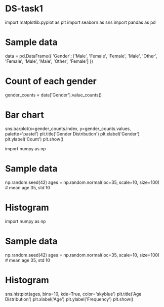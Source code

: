 # DS-task1

import matplotlib.pyplot as plt
import seaborn as sns
import pandas as pd

# Sample data
data = pd.DataFrame({
    'Gender': ['Male', 'Female', 'Female', 'Male', 'Other', 'Female', 'Male', 'Male', 'Other', 'Female']
})

# Count of each gender
gender_counts = data['Gender'].value_counts()

# Bar chart
sns.barplot(x=gender_counts.index, y=gender_counts.values, palette='pastel')
plt.title('Gender Distribution')
plt.xlabel('Gender')
plt.ylabel('Count')
plt.show()

import numpy as np

# Sample data
np.random.seed(42)
ages = np.random.normal(loc=35, scale=10, size=100)  # mean age 35, std 10

# Histogram
import numpy as np

# Sample data
np.random.seed(42)
ages = np.random.normal(loc=35, scale=10, size=100)  # mean age 35, std 10

# Histogram
sns.histplot(ages, bins=10, kde=True, color='skyblue')
plt.title('Age Distribution')
plt.xlabel('Age')
plt.ylabel('Frequency')
plt.show()

